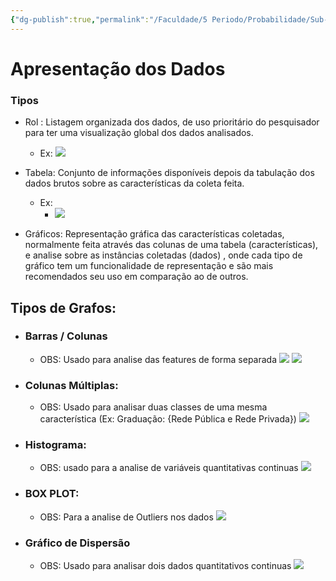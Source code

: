 ```yaml
---
{"dg-publish":true,"permalink":"/Faculdade/5 Periodo/Probabilidade/Sub-Notes/Apresentação dos Dados/","tags":["PB"],"created":"2024-06-26T00:24:10.600-03:00"}
---
```




# Apresentação dos Dados


### Tipos
- Rol : Listagem organizada dos dados, de uso prioritário do pesquisador para ter uma visualização global dos dados analisados.
	- Ex:
		![](https://i.imgur.com/a55xuFB.png)

- Tabela: Conjunto de informações disponíveis depois da tabulação dos dados brutos sobre as características da coleta feita.
	- Ex: 
		- ![](https://i.imgur.com/NqhpFTH.png)

- Gráficos: Representação gráfica das características coletadas, normalmente feita através das colunas de uma tabela (características), e analise sobre as instâncias coletadas (dados)  , onde cada tipo de gráfico tem um funcionalidade de representação e são mais recomendados seu uso em comparação ao de outros.  
## Tipos de Grafos:
- ### Barras / Colunas
	- OBS: Usado para analise das features de forma separada 
	 ![](https://i.imgur.com/MqJb3DD.png)
	 ![](https://i.imgur.com/MJKOY42.png)
- ### Colunas Múltiplas:
	-  OBS: Usado para analisar duas classes de uma mesma característica (Ex: Graduação: {Rede Pública e Rede Privada})
	 ![](https://i.imgur.com/ANFodlx.png)
- ### Histograma:
	- OBS: usado para a analise de variáveis quantitativas continuas
	![](https://i.imgur.com/H8Sugex.png)
	 
- ### BOX PLOT:
	- OBS: Para a analise de Outliers nos dados
	 ![](https://i.imgur.com/KelRhU5.png)

- ### Gráfico de Dispersão
	- OBS: Usado para analisar dois dados quantitativos continuas 
	 ![](https://i.imgur.com/gDdvdBJ.png)

